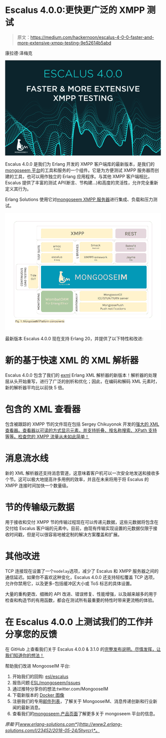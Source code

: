 # Escalus 4.0.0:更快更广泛的 XMPP 测试

> 原文：<https://medium.com/hackernoon/escalus-4-0-0-faster-and-more-extensive-xmpp-testing-9e52614b5abd>

康拉德·泽梅克

![](img/9a54e61e4b07aa761e956fa1a3541ea5.png)

Escalus 4.0.0 是我们为 Erlang 开发的 XMPP 客户端库的最新版本，是我们的[mongoseem 平台](http://www2.erlang-solutions.com/l/23452/2018-05-24/5hyrc5)的工具和服务的一个组件。它是为方便测试 XMPP 服务器而创建的工具，也可以用作独立的 Erlang 应用程序。与其他 XMPP 客户端相比，Escalus 提供了丰富的测试 API(断言、节构建…)和高度的灵活性，允许完全重新定义其行为。

Erlang Solutions 使用它对[mongoseem XMPP 服务器](http://www2.erlang-solutions.com/l/23452/2018-05-24/5hyrc5)进行集成、负载和压力测试。

![](img/aed50cbdc028800bf59c2b29b2b137d5.png)

最新版本 Escalus 4.0.0 现在支持 Erlang 20，并提供了以下特性和改进:

# 新的基于快速 XML 的 XML 解析器

Escalus 4.0.0 包含了我们的 [exml](https://github.com/esl/exml) Erlang XML 解析器的新版本！解析器的处理层从头开始重写，进行了广泛的剖析和优化；因此，在编码和解码 XML 元素时，新的解析器平均比以前快 5 倍。

# 包含的 XML 查看器

包含被跟踪的 XMPP 节的文件现在包括 Sergey Chikuyonok 开发的[强大的 XML 查看器。查看器以可读的方式显示元素，并支持折叠、按名称搜索、XPath 支持等等。检查您的 XMPP 流量从未如此简单！](https://github.com/sergeche/xmlview)

# 消息流水线

新的 XML 解析器还支持消息管道，这意味着客户机可以一次安全地发送和接收多个节。这可以极大地提高许多用例的效率，并且在未来将用于将 Escalus 的 XMPP 连接时间加快一个数量级。

# 节的传输级元数据

用于接收和交付 XMPP 节的传输过程现在可以传递元数据，这些元数据将包含在交付给 Escalus 客户端的元素中。目前，由现有传输实现设置的元数据仅限于接收时间戳，但是可以很容易地被定制的解决方案覆盖和扩展。

# 其他改进

TCP 连接现在设置了一个`nodelay`选项，减少了 Escalus 和 XMPP 服务器之间的通信延迟。如果你不喜欢这种变化，Escalus 4.0.0 还支持轻松覆盖 TCP 选项，允许你禁用它，以及更多-包括缓冲区大小或 ToS 标志的具体设置。

大量的重构更改、细微的 API 改进、错误修复、性能增强，以及越来越多的用于检查和构造节的有用函数，都会在测试所有最重要的特性时带来更流畅的体验。

# 在 Escalus 4.0.0 上测试我们的工作并分享您的反馈

在 GitHub 上查看我们关于 Escalus 4.0.0 & 3.1.0 的[完整发布说明。尽情发挥，让我们知道你的想法！](https://github.com/esl/escalus/releases)

帮助我们改进 MongooseIM 平台:

1.  开始我们的回购: [esl/escalus](https://github.com/esl/escalus/)
2.  报告问题:[ESL/mongoseem/issues](https://github.com/esl/MongooseIM/issues)
3.  通过推特分享你的想法:twitter.com/MongooseIM
4.  下载新版本的 [Docker 图像](https://hub.docker.com/r/mongooseim/mongooseim/)
5.  注册我们的专用[邮件列表](http://www2.erlang-solutions.com/l/23452/2018-05-24/5hyrc7)，了解关于 MongooseIM、消息传递创新和行业新闻的最新消息。
6.  查看我们的[mongoseem 产品页面](http://www2.erlang-solutions.com/l/23452/2018-05-24/5hyrc5)了解更多关于 mongoseem 平台的信息。

*原载于*[*www.erlang-solutions.com*](http://www2.erlang-solutions.com/l/23452/2018-05-24/5hyrcr)*。*